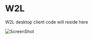 # W2L
W2L desktop client code will reside here

![ScreenShot](https://s32.postimg.org/5u2eg7trp/home.png)
